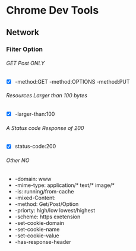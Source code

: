 # Chrome Dev Tools
## Network

### Fiiter Option
###### GET Post ONLY  
- [X] -method:GET -method:OPTIONS -method:PUT
###### Resources Larger than 100 bytes  
- [X] -larger-than:100
###### A Status code Response of 200
- [X] status-code:200
###### Other NO
* -domain: www
* -mime-type: application/* text/* image/*
* -is: running/from-cache
* -mixed-Content:
* -method: Get/Post/Option
* -priorty: high/low lowest/highest
* -scheme: https exetension
* -set-cookie-domain
* -set-cookie-name
* -set-cookie-value
* -has-response-header
